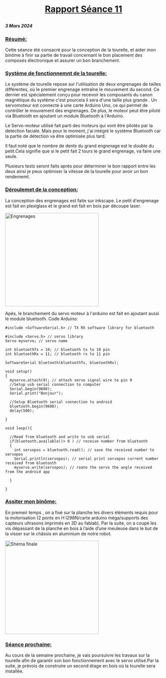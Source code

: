# <p align="center"><ins> Rapport Séance 11
##### 3 Mars 2024
### <ins>Résumé:
Cette séance été consacré pour la conception de la tourelle, et aider mon binôme à finir sa partie de travail concernant le bon placement des composés électronique et assurer un bon branchement.


### <ins> Système de fonctionnemnt de la tourelle:

Le système de tourelle repose sur l'utilisation de deux engrenages de tailles différentes, où le premier engrenage entraîne le mouvement du second. Ce dernier est spécialement conçu pour recevoir les composants du canon magnétique du système c'est pourcela il sera d'une taille plus grande . Un servomoteur est connecté à une carte Arduino Uno, ce qui permet de contrôler le mouvement des engrenages. De plus, le moteur peut être piloté via Bluetooth en ajoutant un module Bluetooth à l'Arduino.

Le Servo-moteur utilisé fait parti des moteurs qui vont être pilotés par la detection faciale.
Mais pour le moment, j'ai intégré le système Bluetooth car la partie de détection va être optimisée plus tard.

Il faut noté que le nombre de dents du grand engrenage est le double du petit.Cela signifie que si le petit fait 2 tours le grand engrenage, va faire une seule.

Plusieurs tests seront faits après pour déterminer le bon rapport entre les deux ainsi je peux optimiser la vitesse de la tourelle pour avoir un bon rendememt. 

### <ins>Déroulemet de la conception:

La conception des engrenages est faite sur inkscape.
Le petit d'engrenage est fait en plexiglass et le grand est fait en bois par découpe laser.


<img src="https://github.com/YoussefMiriXX/Militech-Project/blob/efb2bc8df0fd496679bbdbb024ede58e4ff296e6/Youssef%20Miri/Images/engrenage.png" width="300" alt="Engrenages">

Apès, le branchement du servo moteur à l'arduino est fait en ajoutant aussi le module bluetooth.
Code Arduino:

```
#include <SoftwareSerial.h> // TX RX software library for bluetooth

#include <Servo.h> // servo library 
Servo myservo; // servo name

int bluetoothTx = 10; // bluetooth tx to 10 pin
int bluetoothRx = 11; // bluetooth rx to 11 pin

SoftwareSerial bluetooth(bluetoothTx, bluetoothRx);

void setup()
{
  myservo.attach(9); // attach servo signal wire to pin 9
  //Setup usb serial connection to computer
  Serial.begin(9600);
  Serial.print("Bonjour");

  //Setup Bluetooth serial connection to android
  bluetooth.begin(9600);
  delay(500);

}

void loop(){

  //Read from bluetooth and write to usb serial
  if(bluetooth.available()> 0 ) // receive number from bluetooth
  {
    int servopos = bluetooth.read(); // save the received number to servopos
    Serial.println(servopos); // serial print servopos current number received from bluetooth
    myservo.write(servopos); // roate the servo the angle received from the android app
  
  }

}
```

### <ins> Assiter mon binôme:

En premeir temps , on a fixé sur la planche les divers éléments requis pour la motorisation (2 ponts en H l298N/carte arduino méga/supports des capteurs ultrasons imprimés en 3D au fablab).
Par la suite, on a coupé les vis dépassant de la planche en bois à l’aide d’une meuleuse
dans le but de la visser sur le châssis en aluminium de notre robot.

<img src="https://github.com/YoussefMiriXX/Militech-Project/blob/8ccb46a0ad9631af09e1d11dbcabbe0421302e2d/Youssef%20Miri/Images/Mod%C3%A8le.png" width="300" alt="Shéma finale">

### <ins>Séance prochaine:
Au cours de la semaine prochaine, je vais poursuivre les travaux sur la tourelle afin de garantir son bon fonctionnement avec le servo utilisé.Par la suite, je prévois de construire un second étage en bois où la tourelle sera installée. 
